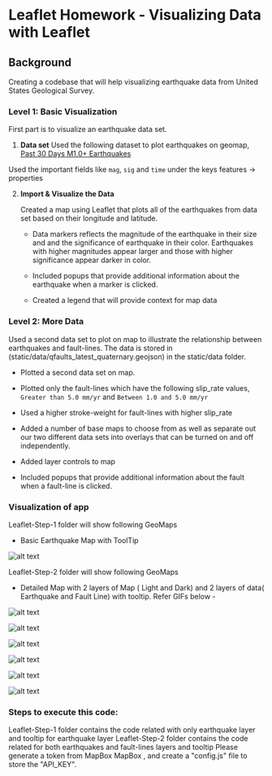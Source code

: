 # Leaflet Homework - Visualizing Data with Leaflet

## Background

Creating a codebase that will help visualizing earthquake data from United States Geological Survey. 


### Level 1: Basic Visualization


First part is to visualize an earthquake data set.

1. **Data set**
   Used the following dataset to plot earthquakes on geomap,
   [Past 30 Days M1.0+ Earthquakes](https://earthquake.usgs.gov/earthquakes/feed/v1.0/summary/1.0_month.geojson)

  Used the important fields like `mag`, `sig` and `time` under the keys features -> properties

2. **Import & Visualize the Data**

   Created a map using Leaflet that plots all of the earthquakes from data set based on their longitude and latitude.
   * Data markers reflects the magnitude of the earthquake in their size and and the significance of earthquake in their color. Earthquakes with higher magnitudes appear larger and those with higher significance  appear darker in color.
   * Included popups that provide additional information about the earthquake when a marker is clicked.

   * Created a legend that will provide context for map data

### Level 2: More Data 

Used a second data set to plot on map to illustrate the relationship between earthquakes and fault-lines. The data is stored in (static/data/qfaults_latest_quaternary.geojson) in the static/data folder.

* Plotted a second data set on map.

* Plotted only the fault-lines which have the following slip_rate values,
`Greater than 5.0 mm/yr` and `Between 1.0 and 5.0 mm/yr`

* Used a higher stroke-weight for fault-lines with higher slip_rate

* Added a number of base maps to choose from as well as separate out our two different data sets into overlays that can be turned on and off independently.

* Added layer controls to map

* Included popups that provide additional information about the fault when a fault-line is clicked.

### Visualization of app

Leaflet-Step-1 folder will show following GeoMaps

* Basic Earthquake Map with ToolTip

![alt text][logo]

[logo]: https://media.giphy.com/media/kWLh75cD0vWLvlKrG6/giphy.gif "Basic Map Detail"

Leaflet-Step-2 folder will show following GeoMaps

* Detailed Map with 2 layers of Map ( Light and Dark) and 2 layers of data( Earthquake and Fault Line) with tooltip. Refer GIFs below - 

![alt text][logo1]

[logo1]: https://media.giphy.com/media/2akRdZhhPw3SFgdeXx/giphy.gif "Advanced Map detail Dark Map EarthQuake"

![alt text][logo2]

[logo2]: https://media.giphy.com/media/TevpGDU8bQ4PTsXijs/giphy.gif "Advanced Map detail Dark Map Fault Line"

![alt text][logo3]

[logo3]: https://media.giphy.com/media/wP2PEcWkiTzkQDwzAL/giphy.gif "Advanced Map detail removing fault line layer and shifting to Light map"

![alt text][logo4]

[logo4]: https://media.giphy.com/media/agCQxT0Jp42xWrXivg/giphy.gif "Advanced Map detail adding fault line layer in light map"

![alt text][logo5]

[logo5]: https://media.giphy.com/media/ABZvamu6zAkZng4SHO/giphy.gif "Advanced Map detail Dark Map removing earthquake layer"


![alt text][logo6]

[logo6]: https://media.giphy.com/media/TAksEQnC26MqfnoLC8/giphy.gif "Advanced Map detail Shifting from Light to Dark map layer"



### Steps to execute this code:

Leaflet-Step-1 folder contains the code related with only earthquake layer and tooltip for earthquake layer
Leaflet-Step-2 folder contains the code related for both earthquakes and fault-lines layers and tooltip
Please generate a token from MapBox MapBox , and create a "config.js" file to store the "API_KEY".


